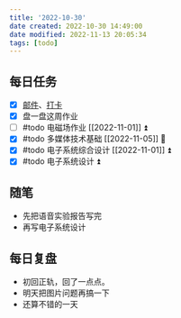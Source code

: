 ```yaml
---
title: '2022-10-30'
date created: 2022-10-30 14:49:00
date modified: 2022-11-13 20:05:34
tags: [todo]
---
```


## 每日任务

- [x] [邮件](https://email.ustc.edu.cn/coremail/)、[打卡](https://weixine.ustc.edu.cn/2020/login)
- [x] 盘一盘这周作业
- [ ] #todo 电磁场作业 [[2022-11-01]] ⏫
- [x] #todo 多媒体技术基础 [[2022-11-05]] 🔼
- [x] #todo 电子系统综合设计 [[2022-11-01]] ⏫
- [x] #todo 电子系统设计 ⏫

## 随笔

- 先把语音实验报告写完
- 再写电子系统设计

## 每日复盘

- 初回正轨，回了一点点。
- 明天把图片问题再搞一下
- 还算不错的一天
